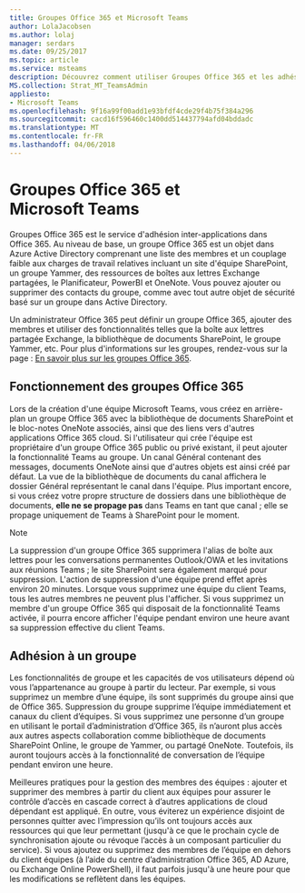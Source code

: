 ```yaml
---
title: Groupes Office 365 et Microsoft Teams
author: LolaJacobsen
ms.author: lolaj
manager: serdars
ms.date: 09/25/2017
ms.topic: article
ms.service: msteams
description: Découvrez comment utiliser Groupes Office 365 et les adhésions de groupe avec Microsoft Teams.
MS.collection: Strat_MT_TeamsAdmin
appliesto:
- Microsoft Teams
ms.openlocfilehash: 9f16a99f00add1e93bfdf4cde29f4b75f384a296
ms.sourcegitcommit: cacd16f596460c1400dd514437794afd04bddadc
ms.translationtype: MT
ms.contentlocale: fr-FR
ms.lasthandoff: 04/06/2018
---
```

<a name="office-365-groups-and-microsoft-teams"></a>Groupes Office 365 et Microsoft Teams
=====================================

Groupes Office 365 est le service d'adhésion inter-applications dans Office 365. Au niveau de base, un groupe Office 365 est un objet dans Azure Active Directory comprenant une liste des membres et un couplage faible aux charges de travail relatives incluant un site d'équipe SharePoint, un groupe Yammer, des ressources de boîtes aux lettres Exchange partagées, le Planificateur, PowerBI et OneNote. Vous pouvez ajouter ou supprimer des contacts du groupe, comme avec tout autre objet de sécurité basé sur un groupe dans Active Directory.

Un administrateur Office 365 peut définir un groupe Office 365, ajouter des membres et utiliser des fonctionnalités telles que la boîte aux lettres partagée Exchange, la bibliothèque de documents SharePoint, le groupe Yammer, etc. Pour plus d'informations sur les groupes, rendez-vous sur la page : [En savoir plus sur les groupes Office 365](https://support.office.com/article/Learn-about-Office-365-groups-b565caa1-5c40-40ef-9915-60fdb2d97fa2).

<a name="how-office-365-groups-work"></a>Fonctionnement des groupes Office 365
--------------------------

Lors de la création d'une équipe Microsoft Teams, vous créez en arrière-plan un groupe Office 365 avec la bibliothèque de documents SharePoint et le bloc-notes OneNote associés, ainsi que des liens vers d'autres applications Office 365 cloud. Si l'utilisateur qui crée l'équipe est propriétaire d'un groupe Office 365 public ou privé existant, il peut ajouter la fonctionnalité Teams au groupe. Un canal Général contenant des messages, documents OneNote ainsi que d'autres objets est ainsi créé par défaut. La vue de la bibliothèque de documents du canal affichera le dossier Général représentant le canal dans l'équipe. Plus important encore, si vous créez votre propre structure de dossiers dans une bibliothèque de documents, **elle ne se propage pas** dans Teams en tant que canal ; elle se propage uniquement de Teams à SharePoint pour le moment.




> [!NOTE]
> La suppression d'un groupe Office 365 supprimera l'alias de boîte aux lettres pour les conversations permanentes Outlook/OWA et les invitations aux réunions Teams ; le site SharePoint sera également marqué pour suppression. L'action de suppression d'une équipe prend effet après environ 20 minutes. Lorsque vous supprimez une équipe du client Teams, tous les autres membres ne peuvent plus l'afficher. Si vous supprimez un membre d'un groupe Office 365 qui disposait de la fonctionnalité Teams activée, il pourra encore afficher l'équipe pendant environ une heure avant sa suppression effective du client Teams.

<a name="group-membership"></a>Adhésion à un groupe
----------------

Les fonctionnalités de groupe et les capacités de vos utilisateurs dépend où vous l’appartenance au groupe à partir du lecteur. Par exemple, si vous supprimez un membre d’une équipe, ils sont supprimés du groupe ainsi que de Office 365. Suppression du groupe supprime l’équipe immédiatement et canaux du client d’équipes. Si vous supprimez une personne d’un groupe en utilisant le portail d’administration d’Office 365, ils n’auront plus accès aux autres aspects collaboration comme bibliothèque de documents SharePoint Online, le groupe de Yammer, ou partagé OneNote. Toutefois, ils auront toujours accès à la fonctionnalité de conversation de l’équipe pendant environ une heure.

Meilleures pratiques pour la gestion des membres des équipes : ajouter et supprimer des membres à partir du client aux équipes pour assurer le contrôle d’accès en cascade correct à d’autres applications de cloud dépendant est appliqué. En outre, vous éviterez un expérience disjoint de personnes quitter avec l’impression qu’ils ont toujours accès aux ressources qui que leur permettant (jusqu'à ce que le prochain cycle de synchronisation ajoute ou révoque l’accès à un composant particulier du service). Si vous ajoutez ou supprimez des membres de l’équipe en dehors du client équipes (à l’aide du centre d’administration Office 365, AD Azure, ou Exchange Online PowerShell), il faut parfois jusqu'à une heure pour que les modifications se reflètent dans les équipes.
